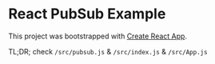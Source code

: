 # React PubSub Example

This project was bootstrapped with [Create React App](https://github.com/facebookincubator/create-react-app).

TL;DR; check `/src/pubsub.js` & `/src/index.js` & `/src/App.js`
